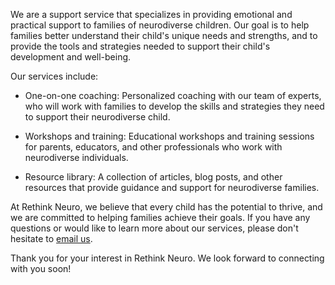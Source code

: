 
We are a support service that specializes in providing emotional and practical support to families of neurodiverse children. Our goal is to help families better understand their child's unique needs and strengths, and to provide the tools and strategies needed to support their child's development and well-being.

Our services include:

- One-on-one coaching: Personalized coaching with our team of experts, who will work with families to develop the skills and strategies they need to support their neurodiverse child.

- Workshops and training: Educational workshops and training sessions for parents, educators, and other professionals who work with neurodiverse individuals.

- Resource library: A collection of articles, blog posts, and other resources that provide guidance and support for neurodiverse families.

At Rethink Neuro, we believe that every child has the potential to thrive, and we are committed to helping families achieve their goals. If you have any questions or would like to learn more about our services, please don't hesitate to [email us](mailto:edyta@rethinkneuro.uk).

Thank you for your interest in Rethink Neuro. We look forward to connecting with you soon!
